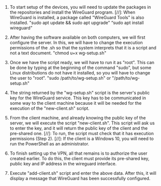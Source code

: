 1. To start setup of the devices, you will need to update the packages in the repositories and install the WireGuard program.
	[//]: When WireGuard is installed, a package called "WireGuard Tools" is also installed.
	"sudo apt update && sudo apt upgrade"
	“sudo apt install wireguard”

2. After having the software available on both computers, we will first configure the server. In this, we will have to change the execution permissions of the .sh so that the system interprets that it is a script and not a text document.
	"chmod u+x wg-setup.sh"

3. Once we have the script ready, we will have to run it as "root". This can be done by typing at the beginning of the command "sudo", but some Linux distributions do not have it installed, so you will have to change the user to "root".
	"sudo /path/to/wg-setup.sh" or "/path/to/wg-setup.sh"

4. The string returned by the "wg-setup.sh" script is the server's public key for the WireGuard service. This key has to be communicated in some way to the client machine because it will be needed for the execution of the "new-client.sh" script.

5. From the client machine, and already knowing the public key of the server, we will execute the script "new-client.sh". This script will ask us to enter the key, and it will return the public key of the client and the pre-shared one.
	[//]: To run, the script must check that it has execution permissions (Step 2).
	[//]: If the client is a Windows 10, you will need to run the PowerShell as an administrator.

6. To finish setting up the VPN, all that remains is to authorize the user created earlier. To do this, the client must provide its pre-shared key, public key and IP address in the wireguard interface.

7. Execute "add-client.sh" script and enter the above data. After this, it will display a message that WireGuard has been successfully configured. 
